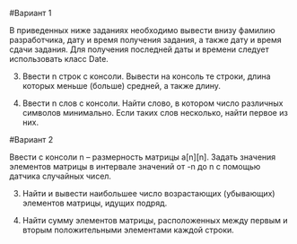 #Вариант 1

В приведенных ниже заданиях необходимо вывести внизу фамилию разработчика, дату и время получения задания, а также дату и время сдачи задания. Для получения последней даты и времени следует использовать класс Date.

3. Ввести n строк с консоли. Вывести на консоль те строки, длина которых меньше (больше) средней, а также длину.

4. Ввести n слов с консоли. Найти слово, в котором число различных символов минимально. Если таких слов несколько, найти первое из них.

#Вариант 2

Ввести с консоли n – размерность матрицы a[n][n]. Задать значения элементов матрицы в интервале значений от -n до n с помощью датчика случайных чисел.

3. Найти и вывести наибольшее число возрастающих (убывающих) элементов матрицы, идущих подряд.

4. Найти сумму элементов матрицы, расположенных между первым и вторым положительными элементами каждой строки.
